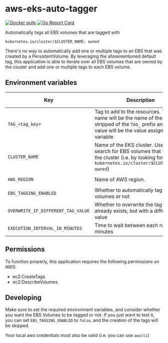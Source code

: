 # aws-eks-auto-tagger

[![Docker pulls](https://img.shields.io/docker/pulls/twinproduction/aws-eks-auto-tagger.svg)](https://cloud.docker.com/repository/docker/twinproduction/aws-eks-auto-tagger)
[![Go Report Card](https://goreportcard.com/badge/github.com/TwiN/aws-eks-auto-tagger)](https://goreportcard.com/report/github.com/TwiN/aws-eks-auto-tagger)


Automatically tags all EBS volumes that are tagged with 

```
kubernetes.io/cluster/$CLUSTER_NAME: owned
```

There's no way to automatically add one or multiple tags to an EBS that was created by a PersistentVolume.
By leveraging the aforementioned default tag, this application is able to iterate over all EBS volumes that are owned by the cluster and add one or multiple tags to each EBS volume.


## Environment variables

| Key                                | Description | Default value |
| ---------------------------------- | ----------- | ------------- |
| `TAG_<tag_key>`                    | Tag to add to the resources. The tag name will be the name of the variable stripped of the `TAG_` prefix and the tag value will be the value assigned to the variable | N/A |
| `CLUSTER_NAME`                     | Name of the EKS cluster. Used to search for EBS volumes that belong to the cluster (i.e. by looking for the tag `kubernetes.io/cluster/$CLUSTER_NAME: owned`) | `""` required |
| `AWS_REGION`                       | Name of AWS region. | `""` required |
| `EBS_TAGGING_ENABLED`              | Whether to automatically tag EBS volumes or not | `true` |
| `OVERWRITE_IF_DIFFERENT_TAG_VALUE` | Whether to overwrite the tag if it already exists, but with a different value | `false` |
| `EXECUTION_INTERVAL_IN_MINUTES`    | Time to wait between each run in minutes | `10` |


## Permissions

To function properly, this application requires the following permissions on AWS:
- ec2:CreateTags
- ec2:DescribeVolumes


## Developing

Make sure to set the required environment variables, and consider whether you want
the EBS Volumes to be tagged or not. 
If you just want to test it, you can set `EBS_TAGGING_ENABLED` to `false`, and the creation of the tags will be skipped.

Your local aws credentials must also be valid (i.e. you can use `awscli`)
